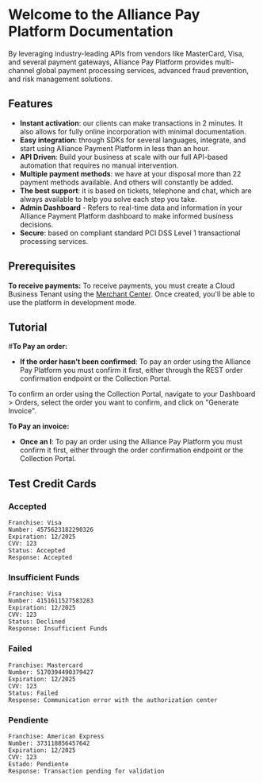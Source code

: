 # Welcome to the Alliance Pay Platform Documentation

By leveraging industry-leading APIs from vendors like MasterCard, Visa, and several payment gateways, Alliance Pay Platform provides multi-channel global payment processing services, advanced fraud prevention, and risk management solutions.

## Features

- **Instant activation**: our clients can make transactions in 2 minutes. It also allows for fully online incorporation with minimal documentation.
- **Easy integration**: through SDKs for several languages, integrate, and start using Alliance Payment Platform in less than an hour.
- **API Driven**: Build your business at scale with our full API-based automation that requires no manual intervention.
- **Multiple payment methods**: we have at your disposal more than 22 payment methods available. And others will constantly be added.
- **The best support**: it is based on tickets, telephone and chat, which are always available to help you solve each step you take.
- **Admin Dashboard** - Refers to real-time data and information in your Alliance Payment Platform dashboard to make informed business decisions.
- **Secure**: based on compliant standard PCI DSS Level 1 transactional processing services.

## Prerequisites

**To receive payments:** To receive payments, you must create a Cloud Business Tenant using the [Merchant Center](https://fenix-alliance.com/merchant). Once created, you'll be able to use the platform in development mode.

## Tutorial

#**To Pay an order:** 
- **If the order hasn't been confirmed**: To pay an order using the Alliance Pay Platform you must confirm it first, either through the REST order confirmation endpoint or the Collection Portal.

To confirm an order using the Collection Portal, navigate to your Dashboard > Orders, select the order you want to confirm, and click on "Generate Invoice".

**To Pay an invoice:** 

- **Once an I**: To pay an order using the Alliance Pay Platform you must confirm it first, either through the order confirmation endpoint or the Collection Portal.




## Test Credit Cards
### Accepted

```
Franchise: Visa
Number: 4575623182290326
Expiration: 12/2025
CVV: 123
Status: Accepted
Response: Accepted
```


### Insufficient Funds

```
Franchise: Visa
Number: 4151611527583283
Expiration: 12/2025
CVV: 123
Status: Declined
Response: Insufficient Funds
```


### Failed

```
Franchise: Mastercard
Number: 5170394490379427
Expiration: 12/2025
CVV: 123
Status: Failed
Response: Communication error with the authorization center
```


### Pendiente

```
Franchise: American Express
Number: 373118856457642
Expiration: 12/2025
CVV: 123
Estado: Pendiente
Response: Transaction pending for validation
```
